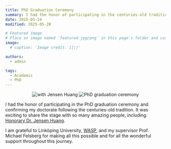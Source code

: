 ```yaml
---
title: PhD Graduation Ceremony
summary: I had the honor of participating in the centuries-old tradition along with some extraordinary honorary doctors.
date: 2025-05-24
modified: 2025-05-28

# Featured image
# Place an image named `featured.jpg/png` in this page's folder and customize its options here.
image:
  # caption: 'Image credit: []()'

authors:
  - admin

tags:
  - Academic
  - PhD
---
```

<p align="center">
<img src="ceremony1.jpg", "ceremony2.jpg alt="with Jensen Huang" style="width:auto; height:auto;" />
<img src="ceremony2.jpg" alt="PhD graduation ceremony" style="width:auto; height:auto;" />
</p>

I had the honor of participating in the PhD graduation ceremony and confirming my doctorate following the centuries-old tradition. It was exciting to share the stage with so many amazing people, including [Honorary Dr. Jensen Huang](https://liu.se/en/news-item/they-are-awarded-honorary-doctorates-2025).

I am grateful to Linköping University, [WASP](https://wasp-sweden.org/), and my supervisor Prof. Michael Felsberg for making all this possible and for all the wonderful support throughout this journey.
